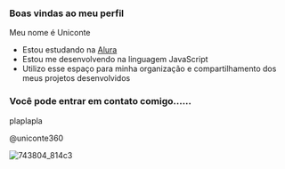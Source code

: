 ### Boas vindas ao meu perfil

Meu nome é Uniconte

- Estou estudando na [Alura](https://www.alura.com.br)
- Estou me desenvolvendo na linguagem JavaScript
- Utilizo esse espaço para minha organização e compartilhamento dos meus projetos desenvolvidos

### Você pode entrar em contato comigo......

plaplapla

@uniconte360

![743804_814c3](https://github.com/user-attachments/assets/1922e5ed-dbae-4418-b7ac-36d0bc7bf43a)

